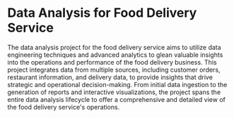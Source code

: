# Data Analysis for Food Delivery Service  
    
The data analysis project for the food delivery service aims to utilize data engineering techniques and advanced analytics to glean valuable insights into the operations and performance of the food delivery business. This project integrates data from multiple sources, including customer orders, restaurant information, and delivery data, to provide insights that drive strategic and operational decision-making.
From initial data ingestion to the generation of reports and interactive visualizations, the project spans the entire data analysis lifecycle to offer a comprehensive and detailed view of the food delivery service's operations.      
      
    
 

 
 
 
